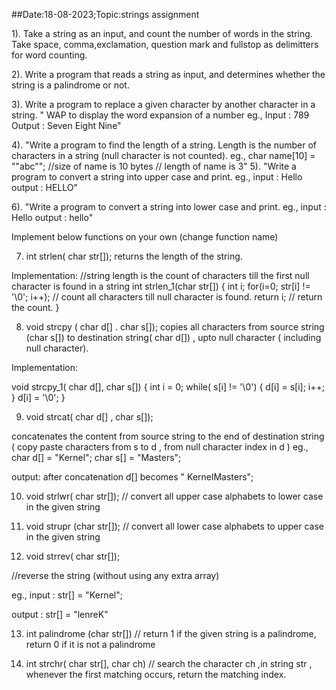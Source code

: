 ##Date:18-08-2023;Topic:strings assignment

1). Take a string as an input, and count the number of words in the string. Take space, comma,exclamation, question mark and fullstop as delimitters for word counting.

2). Write a program that reads a string as input, and determines whether the string is a palindrome or not.

3). Write a program to replace a given character by another character in a string.
" WAP to display the word expansion of a number
eg., Input : 789
Output : Seven Eight Nine"

4). "Write a program to find the length of a string. Length is the number of characters in a string (null character is not counted).
eg., char name[10] = ""abc""; //size of name is 10 bytes
            // length of name is 3"
5). "Write a program to convert a string into upper case and print.
eg., input : Hello
output : HELLO"

6). "Write a program to convert a string into lower case and print.
eg., input : Hello
output : hello"

Implement below functions on your own (change function name)

7) int strlen( char str[]);
returns the length of the string.

Implementation:
//string length is the count of characters till the first null character is found in a string
int strlen_1(char str[])
{
int i;
for(i=0; str[i] != '\0'; i++); // count all characters till null character is found.
return i;  // return the count.
}

8) void strcpy ( char d[] . char s[]);
copies all characters from source string (char s[]) to destination string( char d[]) , upto null character ( including null character).

Implementation:

void strcpy_1( char d[], char s[])
{
int i = 0;
while( s[i] != '\0')
{
d[i] = s[i];
i++;
}
d[i] = '\0';
}

9) void strcat( char d[] , char s[]);

concatenates the content from source string to the end of destination string ( copy paste characters from s to  d , from null character index in d )
eg., char d[] = "Kernel";
char s[] = "Masters";

output: after concatenation d[] becomes " KernelMasters";

10)  void strlwr( char str[]);
// convert all upper case alphabets to lower case in the given string

11) void strupr (char str[]);
// convert all lower case alphabets to upper case in the given string

12) void strrev( char str[]);

//reverse the string (without using any extra array)

eg., input : str[] = "Kernel";

output : str[] = "lenreK"

13) int palindrome (char str[])
// return 1 if the given string is a palindrome, return 0 if it is not a palindrome

14) int strchr( char str[], char ch)
// search the character ch ,in string str , whenever the first matching occurs, return the matching index. 
